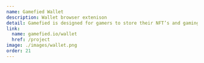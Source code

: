 ```yaml
---
name: Gamefied Wallet
description: Wallet browser extenison
detail: Gamefied is designed for gamers to store their NFT’s and gaming asset (tokens etc). Gamefied is easy to use and secure wallet. Users can Send, Receive, store and swap tokens easily to use on Gamefied platform.
link:
  name: gamefied.io/wallet
  href: /project
image: ./images/wallet.png
order: 21
---
```

